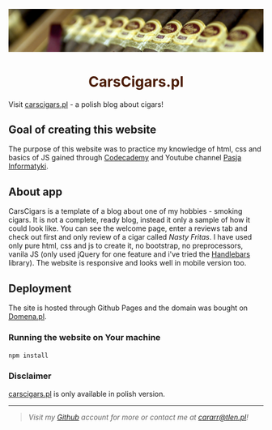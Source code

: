 ![Cigars banner](img/cigars_humidor_horizontal.jpg)

<h1 style="color:#4a1b00;font-weight:bold;text-align:center;">CarsCigars.pl</h1>

Visit [carscigars.pl](http://carscigars.pl/ 'Polish version only') - a polish blog about cigars!

## Goal of creating this website

The purpose of this website was to practice my knowledge of html, css and basics of JS gained through [Codecademy](https://www.codecademy.com/learn) and Youtube channel [Pasja Informatyki](https://www.youtube.com/user/MiroslawZelent).

## About app

CarsCigars is a template of a blog about one of my hobbies - smoking cigars. It is not a complete, ready blog, instead it only a sample of how it could look like. You can see the welcome page, enter a reviews tab and check out first and only review of a cigar called _Nasty Fritas_. I have used only pure html, css and js to create it, no bootstrap, no preprocessors, vanila JS (only used jQuery for one feature and i've tried the [Handlebars](https://handlebarsjs.com/) library). The website is responsive and looks well in mobile version too.

## Deployment

The site is hosted through Github Pages and the domain was bought on [Domena.pl](https://domeny.domena.pl/).

### Running the website on Your machine

`npm install`

### Disclaimer

[carscigars.pl](http://carscigars.pl/ 'Polish version only') is only available in polish version.

---

> _Visit my [Github](https://github.com/Cararr) account for more or contact me at cararr@tlen.pl!_
